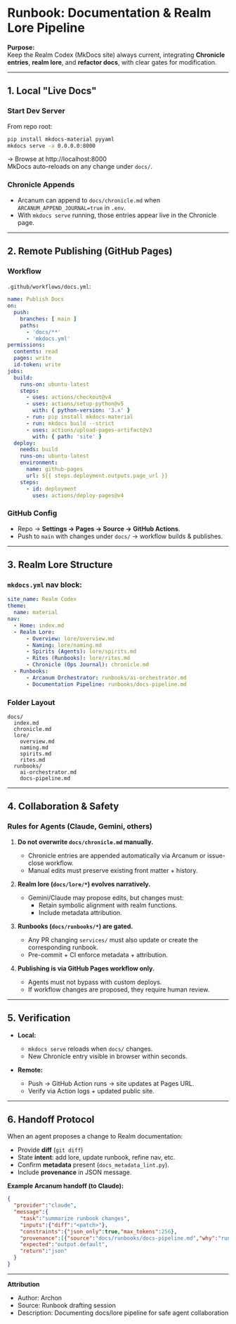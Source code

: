 
# Runbook: Documentation & Realm Lore Pipeline

**Purpose:**  
Keep the Realm Codex (MkDocs site) always current, integrating **Chronicle entries**, **realm lore**, and **refactor docs**, with clear gates for modification.

---

## 1. Local "Live Docs"

### Start Dev Server
From repo root:
```bash
pip install mkdocs-material pyyaml
mkdocs serve -a 0.0.0.0:8000
```

→ Browse at http://localhost:8000  
MkDocs auto-reloads on any change under `docs/`.

### Chronicle Appends
- Arcanum can append to `docs/chronicle.md` when `ARCANUM_APPEND_JOURNAL=true` in `.env`.
- With `mkdocs serve` running, those entries appear live in the Chronicle page.

---

## 2. Remote Publishing (GitHub Pages)

### Workflow
`.github/workflows/docs.yml`:
```yaml
name: Publish Docs
on:
  push:
    branches: [ main ]
    paths:
      - 'docs/**'
      - 'mkdocs.yml'
permissions:
  contents: read
  pages: write
  id-token: write
jobs:
  build:
    runs-on: ubuntu-latest
    steps:
      - uses: actions/checkout@v4
      - uses: actions/setup-python@v5
        with: { python-version: '3.x' }
      - run: pip install mkdocs-material
      - run: mkdocs build --strict
      - uses: actions/upload-pages-artifact@v3
        with: { path: 'site' }
  deploy:
    needs: build
    runs-on: ubuntu-latest
    environment:
      name: github-pages
      url: ${{ steps.deployment.outputs.page_url }}
    steps:
      - id: deployment
        uses: actions/deploy-pages@v4
```

### GitHub Config
- Repo → **Settings → Pages → Source → GitHub Actions**.
- Push to `main` with changes under `docs/` → workflow builds & publishes.

---

## 3. Realm Lore Structure

### `mkdocs.yml` nav block:
```yaml
site_name: Realm Codex
theme:
  name: material
nav:
  - Home: index.md
  - Realm Lore:
      - Overview: lore/overview.md
      - Naming: lore/naming.md
      - Spirits (Agents): lore/spirits.md
      - Rites (Runbooks): lore/rites.md
      - Chronicle (Ops Journal): chronicle.md
  - Runbooks:
      - Arcanum Orchestrator: runbooks/ai-orchestrator.md
      - Documentation Pipeline: runbooks/docs-pipeline.md
```

### Folder Layout
```
docs/
  index.md
  chronicle.md
  lore/
    overview.md
    naming.md
    spirits.md
    rites.md
  runbooks/
    ai-orchestrator.md
    docs-pipeline.md
```

---

## 4. Collaboration & Safety

### Rules for Agents (Claude, Gemini, others)
1. **Do not overwrite `docs/chronicle.md` manually.**  
   - Chronicle entries are appended automatically via Arcanum or issue-close workflow.  
   - Manual edits must preserve existing front matter + history.

2. **Realm lore (`docs/lore/*`) evolves narratively.**  
   - Gemini/Claude may propose edits, but changes must:
     - Retain symbolic alignment with realm functions.
     - Include metadata attribution.

3. **Runbooks (`docs/runbooks/*`) are gated.**  
   - Any PR changing `services/` must also update or create the corresponding runbook.  
   - Pre-commit + CI enforce metadata + attribution.

4. **Publishing is via GitHub Pages workflow only.**  
   - Agents must not bypass with custom deploys.  
   - If workflow changes are proposed, they require human review.

---

## 5. Verification

- **Local:**  
  - `mkdocs serve` reloads when `docs/` changes.  
  - New Chronicle entry visible in browser within seconds.

- **Remote:**  
  - Push → GitHub Action runs → site updates at Pages URL.  
  - Verify via Action logs + updated public site.

---

## 6. Handoff Protocol

When an agent proposes a change to Realm documentation:

- Provide **diff** (`git diff`)  
- State **intent**: add lore, update runbook, refine nav, etc.  
- Confirm **metadata** present (`docs_metadata_lint.py`).  
- Include **provenance** in JSON message.

**Example Arcanum handoff (to Claude):**
```json
{
  "provider":"claude",
  "message":{
    "task":"summarize runbook changes",
    "inputs":{"diff":"<patch>"},
    "constraints":{"json_only":true,"max_tokens":256},
    "provenance":[{"source":"docs/runbooks/docs-pipeline.md","why":"runbook update"}],
    "expected":"output.default",
    "return":"json"
  }
}
```

---

**Attribution**  
- Author: Archon  
- Source: Runbook drafting session  
- Description: Documenting docs/lore pipeline for safe agent collaboration
